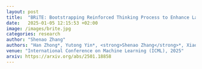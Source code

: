 ```yaml
---
layout: post
title:  "BRiTE: Bootstrapping Reinforced Thinking Process to Enhance Language Model Reasoning"
date:   2025-01-05 12:15:53 +02:00
image: /images/brite.jpg
categories: research
author: "Shenao Zhang"
authors: "Han Zhong*, Yutong Yin*, <strong>Shenao Zhang</strong>*, Xiaojun Xu*, Yuanxin Liu*, Yifei Zuo*, Zhihan Liu*, Boyi Liu, Sirui Zheng, Hongyi Guo, Liwei Wang, Mingyi Hong, Zhaoran Wang"
venue: "International Conference on Machine Learning (ICML), 2025"
arxiv: https://arxiv.org/abs/2501.18858
---
```

